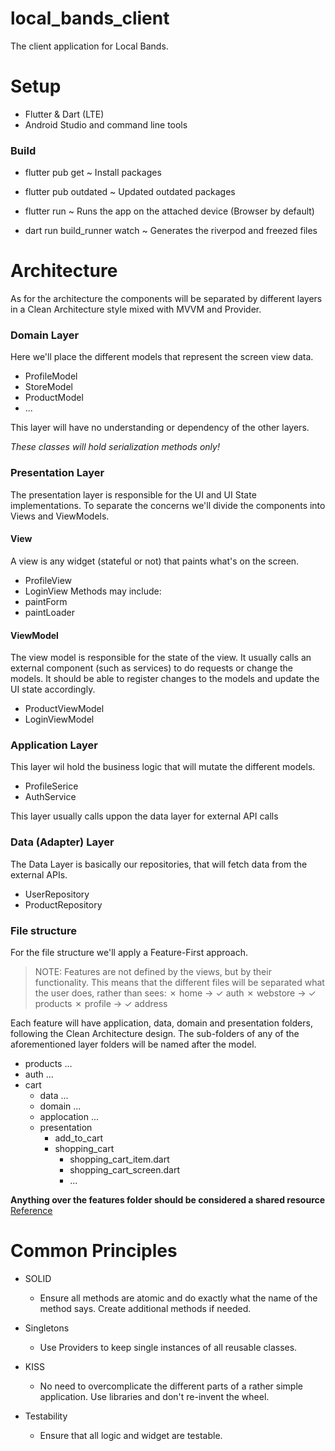 # local_bands_client

The client application for Local Bands. 

# Setup
- Flutter & Dart (LTE)
- Android Studio and command line tools

### Build
- flutter pub get ~ Install packages
- flutter pub outdated ~ Updated outdated packages
- flutter run ~ Runs the app on the attached device (Browser by default)

- dart run build_runner watch ~ Generates the riverpod and freezed files  


# Architecture

As for the architecture the components will be separated by different layers in a Clean Architecture style mixed with MVVM and Provider.

### Domain Layer
Here we'll place the different models that represent the screen view data.
- ProfileModel
- StoreModel
- ProductModel
- ...

This layer will have no understanding or dependency of the other layers.

_These classes will hold serialization methods only!_

### Presentation Layer
The presentation layer is responsible for the UI and UI State implementations. To separate the concerns we'll divide the components into Views and ViewModels. 

#### View
A view is any widget (stateful or not) that paints what's on the screen.
- ProfileView
- LoginView
Methods may include:
- paintForm
- paintLoader

#### ViewModel
The view model is responsible for the state of the view. It usually calls an external component (such as services) to do requests or change the models. It should be able to register changes to the models and update the UI state accordingly.
- ProductViewModel
- LoginViewModel

### Application Layer
This layer wil hold the business logic that will mutate the different models. 
- ProfileSerice
- AuthService 

This layer usually calls uppon the data layer for external API calls

### Data (Adapter) Layer
The Data Layer is basically our repositories, that will fetch data from the external APIs. 
- UserRepository
- ProductRepository


### File structure
For the file structure we'll apply a Feature-First approach.
>NOTE: Features are not defined by the views, but by their functionality.
This means that the different files will be separated what the user does, rather than sees:
&cross; home -> &check; auth
&cross; webstore -> &check; products
&cross; profile -> &check; address

Each feature will have application, data, domain and presentation folders, following the Clean Architecture design.
The sub-folders of any of the aforementioned layer folders will be named after the model.

* products ...
* auth ...
* cart
  * data ...
  * domain ...
  * applocation ... 
  * presentation
    * add_to_cart
    * shopping_cart
      * shopping_cart_item.dart
      * shopping_cart_screen.dart
      * ...

**Anything over the features folder should be considered a shared resource**
[Reference](https://codewithandrea.com/articles/flutter-project-structure/)


# Common Principles
- SOLID
  - Ensure all methods are atomic and do exactly what the name of the method says. Create additional methods if needed.

- Singletons
  - Use Providers to keep single instances of all reusable classes.

- KISS
  - No need to overcomplicate the different parts of a rather simple application. Use libraries and don't re-invent the wheel. 

- Testability
  - Ensure that all logic and widget are testable.